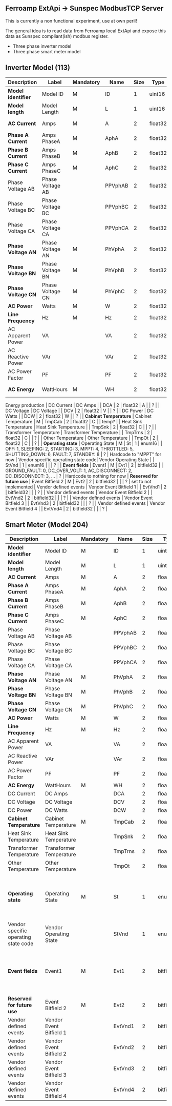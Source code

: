 ## Ferroamp ExtApi -> Sunspec ModbusTCP Server

This is currently a non functional experiment, use at own peril!

The general idea is to read data from Ferroamp local ExtApi and expose this data as Sunspec compliant(ish) modbus register.

* Three phase inverter model
* Three phase smart meter model

## Inverter Model (113)

| **Description** | **Label** | **Mandatory** | **Name** | **Size** | **Type**  | **Units** | **Symbols** | **ExtApi** | Comment |
|-----------------|-----------|---------------|----------|----------|-----------|-----------|-------------|------------|--|
| **Model identifier**                | Model ID                      | M             | ID         | 1        | uint16        |           |                                                                                                 | ?          |
| **Model length**                    | Model Length                  | M             | L          | 1        | uint16        |           |                                                                                                 | ?          |
| **AC Current**                      | Amps                          | M             | A          | 2        | float32       | A         |                                                                                                 | iextq?          | Sum of all phases
| **Phase A Current**                 | Amps PhaseA                   | M             | AphA       | 2        | float32       | A         |                                                                                                 | iextq?          | 
| **Phase B Current**                 | Amps PhaseB                   | M             | AphB       | 2        | float32       | A         |                                                                                                 | iextq?          |
| **Phase C Current**                 | Amps PhaseC                   | M             | AphC       | 2        | float32       | A         |                                                                                                 | iextq?          |
| Phase Voltage AB                    | Phase Voltage AB              |               | PPVphAB    | 2        | float32       | V         |                                                                                                 | ?          |
| Phase Voltage BC                    | Phase Voltage BC              |               | PPVphBC    | 2        | float32       | V         |                                                                                                 | ?          |
| Phase Voltage CA                    | Phase Voltage CA              |               | PPVphCA    | 2        | float32       | V         |                                                                                                 |           |
| **Phase Voltage AN**                | Phase Voltage AN              | M             | PhVphA     | 2        | float32       | V         |                                                                                                 | ul’?          |
| **Phase Voltage BN**                | Phase Voltage BN              | M             | PhVphB     | 2        | float32       | V         |                                                                                                 | ul’?          |
| **Phase Voltage CN**                | Phase Voltage CN              | M             | PhVphC     | 2        | float32       | V         |                                                                                                 | ?          |
| **AC Power**                        | Watts                         | M             | W          | 2        | float32       | W         |                                                                                                 | ?          |
| **Line Frequency**                  | Hz                            | M             | Hz         | 2        | float32       | Hz        |                                                                                                 | gridfreq?          |
| AC Apparent Power                   | VA                            |               | VA         | 2        | float32       | VA        |                                                                                                 | ?          |
| AC Reactive Power                   | VAr                           |               | VAr        | 2        | float32       | var       |                                                                                                 | ?          |
| AC Power Factor                     | PF                            |               | PF         | 2        | float32       | Pct       |                                                                                                 | ?          |
| **AC Energy**                       | WattHours                     | M             | WH         | 2        | float32       | Wh        |                                                                                                 | ?          | AC Lifetime
Energy
production
| DC Current                          | DC Amps                       |               | DCA        | 2        | float32       | A         |                                                                                                 | ?          |
| DC Voltage                          | DC Voltage                    |               | DCV        | 2        | float32       | V         |                                                                                                 | ?          |
| DC Power                            | DC Watts                      |               | DCW        | 2        | float32       | W         |                                                                                                 | ?          |
| **Cabinet Temperature**             | Cabinet Temperature           | M             | TmpCab     | 2        | float32       | C         |                                                                                                 | temp?          |
| Heat Sink Temperature               | Heat Sink Temperature         |               | TmpSnk     | 2        | float32       | C         |                                                                                                 | ?          |
| Transformer Temperature             | Transformer Temperature       |               | TmpTrns    | 2        | float32       | C         |                                                                                                 | ?          |
| Other Temperature                   | Other Temperature             |               | TmpOt      | 2        | float32       | C         |                                                                                                 | ?          |
| **Operating state**                 | Operating State               | M             | St         | 1        | enum16        |           | OFF: 1, SLEEPING: 2, STARTING: 3, MPPT: 4, THROTTLED: 5, SHUTTING_DOWN: 6, FAULT: 7, STANDBY: 8 | ?          | Hardcode to "MPPT" for now
| Vendor specific operating state code| Vendor Operating State        |               | StVnd      | 1        | enum16        |           |                                                                                                 | ?          |
| **Event fields**                    | Event1                        | M             | Evt1       | 2        | bitfield32    |           | GROUND_FAULT: 0, DC_OVER_VOLT: 1, AC_DISCONNECT: 2, DC_DISCONNECT: 3, ...                      | ?          | Hardcode to nothing for now
| **Reserved for future use**         | Event Bitfield 2              | M             | Evt2       | 2        | bitfield32    |           |                                                                                                 | ?          | set to not implemented
| Vendor defined events               | Vendor Event Bitfield 1       |               | EvtVnd1    | 2        | bitfield32    |           |                                                                                                 | ?          |
| Vendor defined events               | Vendor Event Bitfield 2       |               | EvtVnd2    | 2        | bitfield32    |           |                                                                                                 | ?          |
| Vendor defined events               | Vendor Event Bitfield 3       |               | EvtVnd3    | 2        | bitfield32    |           |                                                                                                 | ?          |
| Vendor defined events               | Vendor Event Bitfield 4       |               | EvtVnd4    | 2        | bitfield32    |           |                                                                                                 | ?          |

## Smart Meter (Model 204)

| **Description**                     | **Label**                     | **Mandatory** | **Name**   | **Size** | **Type**      | **Units** | **Symbols**                                                                                     | **ExtApi** |
|-------------------------------------|-------------------------------|---------------|------------|----------|---------------|-----------|-------------------------------------------------------------------------------------------------|------------|
| **Model identifier**                | Model ID                      | M             | ID         | 1        | uint16        |           |                                                                                                 | ?          |
| **Model length**                    | Model Length                  | M             | L          | 1        | uint16        |           |                                                                                                 | ?          |
| **AC Current**                      | Amps                          | M             | A          | 2        | float32       | A         |                                                                                                 | ?          |
| **Phase A Current**                 | Amps PhaseA                   | M             | AphA       | 2        | float32       | A         |                                                                                                 | ?          |
| **Phase B Current**                 | Amps PhaseB                   | M             | AphB       | 2        | float32       | A         |                                                                                                 | ?          |
| **Phase C Current**                 | Amps PhaseC                   | M             | AphC       | 2        | float32       | A         |                                                                                                 | ?          |
| Phase Voltage AB                    | Phase Voltage AB              |               | PPVphAB    | 2        | float32       | V         |                                                                                                 | ?          |
| Phase Voltage BC                    | Phase Voltage BC              |               | PPVphBC    | 2        | float32       | V         |                                                                                                 | ?          |
| Phase Voltage CA                    | Phase Voltage CA              |               | PPVphCA    | 2        | float32       | V         |                                                                                                 | ?          |
| **Phase Voltage AN**                | Phase Voltage AN              | M             | PhVphA     | 2        | float32       | V         |                                                                                                 | ?          |
| **Phase Voltage BN**                | Phase Voltage BN              | M             | PhVphB     | 2        | float32       | V         |                                                                                                 | ?          |
| **Phase Voltage CN**                | Phase Voltage CN              | M             | PhVphC     | 2        | float32       | V         |                                                                                                 | ?          |
| **AC Power**                        | Watts                         | M             | W          | 2        | float32       | W         |                                                                                                 | ?          |
| **Line Frequency**                  | Hz                            | M             | Hz         | 2        | float32       | Hz        |                                                                                                 | ?          |
| AC Apparent Power                   | VA                            |               | VA         | 2        | float32       | VA        |                                                                                                 | ?          |
| AC Reactive Power                   | VAr                           |               | VAr        | 2        | float32       | var       |                                                                                                 | ?          |
| AC Power Factor                     | PF                            |               | PF         | 2        | float32       | Pct       |                                                                                                 | ?          |
| **AC Energy**                       | WattHours                     | M             | WH         | 2        | float32       | Wh        |                                                                                                 | ?          |
| DC Current                          | DC Amps                       |               | DCA        | 2        | float32       | A         |                                                                                                 | ?          |
| DC Voltage                          | DC Voltage                    |               | DCV        | 2        | float32       | V         |                                                                                                 | ?          |
| DC Power                            | DC Watts                      |               | DCW        | 2        | float32       | W         |                                                                                                 | ?          |
| **Cabinet Temperature**             | Cabinet Temperature           | M             | TmpCab     | 2        | float32       | C         |                                                                                                 | ?          |
| Heat Sink Temperature               | Heat Sink Temperature         |               | TmpSnk     | 2        | float32       | C         |                                                                                                 | ?          |
| Transformer Temperature             | Transformer Temperature       |               | TmpTrns    | 2        | float32       | C         |                                                                                                 | ?          |
| Other Temperature                   | Other Temperature             |               | TmpOt      | 2        | float32       | C         |                                                                                                 | ?          |
| **Operating state**                 | Operating State               | M             | St         | 1        | enum16        |           | OFF: 1, SLEEPING: 2, STARTING: 3, MPPT: 4, THROTTLED: 5, SHUTTING_DOWN: 6, FAULT: 7, STANDBY: 8 | ?          |
| Vendor specific operating state code| Vendor Operating State        |               | StVnd      | 1        | enum16        |           |                                                                                                 | ?          |
| **Event fields**                    | Event1                        | M             | Evt1       | 2        | bitfield32    |           | GROUND_FAULT: 0, DC_OVER_VOLT: 1, AC_DISCONNECT: 2, DC_DISCONNECT: 3, ...                      | ?          |
| **Reserved for future use**         | Event Bitfield 2              | M             | Evt2       | 2        | bitfield32    |           |                                                                                                 | ?          |
| Vendor defined events               | Vendor Event Bitfield 1       |               | EvtVnd1    | 2        | bitfield32    |           |                                                                                                 | ?          |
| Vendor defined events               | Vendor Event Bitfield 2       |               | EvtVnd2    | 2        | bitfield32    |           |                                                                                                 | ?          |
| Vendor defined events               | Vendor Event Bitfield 3       |               | EvtVnd3    | 2        | bitfield32    |           |                                                                                                 | ?          |
| Vendor defined events               | Vendor Event Bitfield 4       |               | EvtVnd4    | 2        | bitfield32    |           |                                                                                                 | ?          |